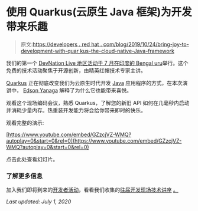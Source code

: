# 使用 Quarkus(云原生 Java 框架)为开发带来乐趣

> 原文:[https://developers . red hat . com/blog/2019/10/24/bring-joy-to-development-with-quar kus-the-cloud-native-Java-framework](https://developers.redhat.com/blog/2019/10/24/bring-joy-to-development-with-quarkus-the-cloud-native-java-framework)

我们的第一个 [DevNation Live 地区活动于 7 月在印度的 Bengal uru](https://developers.redhat.com/devnationlive-india/)举行。这个免费的技术活动聚焦于开源创新，由精英红帽技术专家主讲。

[Quarkus](https://developers.redhat.com/blog/2019/03/07/quarkus-next-generation-kubernetes-native-java-framework/) 正在彻底改变我们为云原生时代开发 [Java](https://developers.redhat.com/developer-tools/java) 应用程序的方式，在本次演讲中， [Edson Yanaga](https://developers.redhat.com/blog/author/yanaga/) 解释了为什么它也能带来喜悦。

观看这个现场编码会议，熟悉 Quarkus，了解您的新旧 API 如何在几毫秒内启动并消耗少量内存。热重装开发能力将会给你带来即时的快乐。

观看完整的演示:

[https://www.youtube.com/embed/GZzcjVZ-WMQ?autoplay=0&start=0&rel=0](https://www.youtube.com/embed/GZzcjVZ-WMQ?autoplay=0&start=0&rel=0)

点击此处查看幻灯片。

### **了解更多信息**

加入我们即将到来的[开发者活动](https://developers.redhat.com/events/)，看看我们收集的[往届开发现场技术讲座](https://developers.redhat.com/devnation/?page=0) [。](https://developers.redhat.com/events/)

*Last updated: July 1, 2020*
